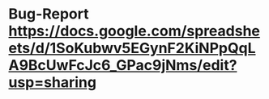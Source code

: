# Bug-Report https://docs.google.com/spreadsheets/d/1SoKubwv5EGynF2KiNPpQqLA9BcUwFcJc6_GPac9jNms/edit?usp=sharing
